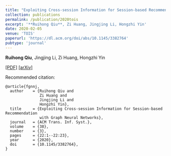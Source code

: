 ```yaml
---
title: "Exploiting Cross-session Information for Session-based Recommendation with Graph Neural Networks"
collection: publications
permalink: /publication/2020tois
excerpt: '**Ruihong Qiu**, Zi Huang, Jingjing Li, Hongzhi Yin'
date: 2020-02-05
venue: 'TOIS'
paperurl: 'https://dl.acm.org/doi/abs/10.1145/3382764'
pubtype: 'journal'
---
```

**Ruihong Qiu**, Jingjing Li, Zi Huang, Hongzhi Yin

[\[PDF\]](https://dl.acm.org/doi/abs/10.1145/3382764)
[\[arXiv\]](https://arxiv.org/abs/2107.00852)

Recommended citation:
```
@article{fgnnj,
  author    = {Ruihong Qiu and
               Zi Huang and
               Jingjing Li and
               Hongzhi Yin},
  title     = {Exploiting Cross-session Information for Session-based Recommendation
               with Graph Neural Networks},
  journal   = {ACM Trans. Inf. Syst.},
  volume    = {38},
  number    = {3},
  pages     = {22:1--22:23},
  year      = {2020},
  doi       = {10.1145/3382764},
}
```